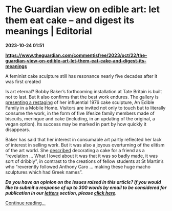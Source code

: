 # The Guardian view on edible art: let them eat cake – and digest its meanings | Editorial

**2023-10-24 01:51**

**https://www.theguardian.com/commentisfree/2023/oct/22/the-guardian-view-on-edible-art-let-them-eat-cake-and-digest-its-meanings**

A feminist cake sculpture still has resonance nearly five decades after it was first created

Is art eternal? Bobby Baker’s forthcoming installation at Tate Britain is built not to last. But it also confirms that the best work endures. The gallery is [presenting a restaging](https://www.theguardian.com/artanddesign/2023/oct/19/a-radical-piece-of-cake-feminist-sculptural-installation-restaged-at-tate-britain) of her influential 1976 cake sculpture, An Edible Family in a Mobile Home. Visitors are invited not only to touch but to literally consume the work, in the form of five lifesize family members made of biscuits, meringue and cake (including, in an updating of the original, a vegan option). Its success may be marked in part by how quickly it disappears.

Baker has said that her interest in consumable art partly reflected her lack of interest in selling work. But it was also a joyous overturning of the elitism of the art world. She [described](https://feastjournal.co.uk/article/interview-bobby-baker-artist/) decorating a cake for a friend as a “revelation … What I loved about it was that it was so badly made, it was sort of dribbly”, in contrast to the creations of fellow students at St Martin’s who “reverently followed Anthony Caro … making these huge macho sculptures which had Greek names”.

_**Do you have an opinion on the issues raised in this article? If you would like to submit a response of up to 300 words by email to be considered for publication in our [letters](https://www.theguardian.com/tone/letters) section, please [click here](mailto:guardian.letters@theguardian.com?body=Please%20include%20your%20name,%20full%20postal%20address%20and%20phone%20number%20with%20your%20letter%20below.%20Letters%20are%20usually%20published%20with%20the%20author%27s%20name%20and%20city/town/village.%20The%20rest%20of%20the%20information%20is%20for%20verification%20only%20and%20to%20contact%20you%20where%20necessary.).**_

[Continue reading...](https://www.theguardian.com/commentisfree/2023/oct/22/the-guardian-view-on-edible-art-let-them-eat-cake-and-digest-its-meanings)